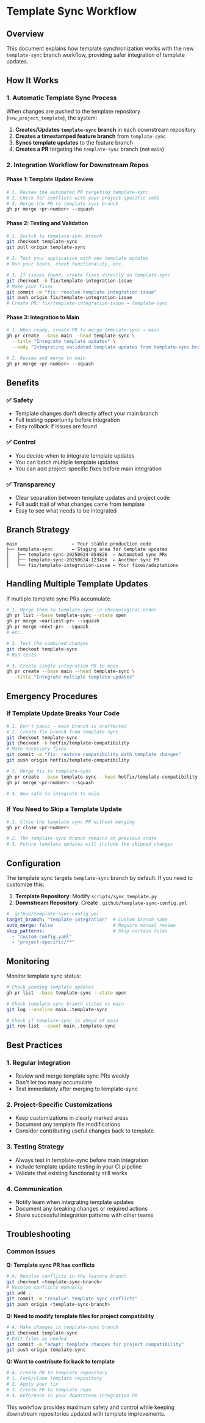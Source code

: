 # Template Sync Workflow

## Overview

This document explains how template synchronization works with the new `template-sync` branch workflow, providing safer integration of template updates.

## How It Works

### 1. Automatic Template Sync Process

When changes are pushed to the template repository (`new_project_template`), the system:

1. **Creates/Updates `template-sync` branch** in each downstream repository
2. **Creates a timestamped feature branch** from `template-sync`
3. **Syncs template updates** to the feature branch
4. **Creates a PR** targeting the `template-sync` branch (not `main`)

### 2. Integration Workflow for Downstream Repos

#### Phase 1: Template Update Review
```bash
# 1. Review the automated PR targeting template-sync
# 2. Check for conflicts with your project-specific code
# 3. Merge the PR to template-sync branch
gh pr merge <pr-number> --squash
```

#### Phase 2: Testing and Validation
```bash
# 1. Switch to template-sync branch
git checkout template-sync
git pull origin template-sync

# 2. Test your application with new template updates
# Run your tests, check functionality, etc.

# 3. If issues found, create fixes directly on template-sync
git checkout -b fix/template-integration-issue
# Make your fixes
git commit -m "fix: resolve template integration issue"
git push origin fix/template-integration-issue
# Create PR: fix/template-integration-issue → template-sync
```

#### Phase 3: Integration to Main
```bash
# 1. When ready, create PR to merge template-sync → main
gh pr create --base main --head template-sync \
  --title "Integrate template updates" \
  --body "Integrating validated template updates from template-sync branch"

# 2. Review and merge to main
gh pr merge <pr-number> --squash
```

## Benefits

### ✅ **Safety**
- Template changes don't directly affect your main branch
- Full testing opportunity before integration
- Easy rollback if issues are found

### ✅ **Control**
- You decide when to integrate template updates
- You can batch multiple template updates
- You can add project-specific fixes before main integration

### ✅ **Transparency**
- Clear separation between template updates and project code
- Full audit trail of what changes came from template
- Easy to see what needs to be integrated

## Branch Strategy

```
main                    ← Your stable production code
├── template-sync       ← Staging area for template updates
│   ├── template-sync-20250624-054826  ← Automated sync PRs
│   ├── template-sync-20250624-123456  ← Another sync PR
│   └── fix/template-integration-issue ← Your fixes/adaptations
```

## Handling Multiple Template Updates

If multiple template sync PRs accumulate:

```bash
# 1. Merge them to template-sync in chronological order
gh pr list --base template-sync --state open
gh pr merge <earliest-pr> --squash
gh pr merge <next-pr> --squash
# etc.

# 2. Test the combined changes
git checkout template-sync
# Run tests

# 3. Create single integration PR to main
gh pr create --base main --head template-sync \
  --title "Integrate multiple template updates"
```

## Emergency Procedures

### If Template Update Breaks Your Code

```bash
# 1. Don't panic - main branch is unaffected
# 2. Create fix branch from template-sync
git checkout template-sync
git checkout -b hotfix/template-compatibility
# Make necessary fixes
git commit -m "fix: restore compatibility with template changes"
git push origin hotfix/template-compatibility

# 3. Merge fix to template-sync
gh pr create --base template-sync --head hotfix/template-compatibility
gh pr merge <pr-number> --squash

# 4. Now safe to integrate to main
```

### If You Need to Skip a Template Update

```bash
# 1. Close the template sync PR without merging
gh pr close <pr-number>

# 2. The template-sync branch remains at previous state
# 3. Future template updates will include the skipped changes
```

## Configuration

The template sync targets `template-sync` branch by default. If you need to customize this:

1. **Template Repository**: Modify `scripts/sync_template.py`
2. **Downstream Repository**: Create `.github/template-sync-config.yml`

```yaml
# .github/template-sync-config.yml
target_branch: "template-integration"  # Custom branch name
auto_merge: false                      # Require manual review
skip_patterns:                         # Skip certain files
  - "custom-config.yaml"
  - "project-specific/**"
```

## Monitoring

Monitor template sync status:

```bash
# Check pending template updates
gh pr list --base template-sync --state open

# Check template-sync branch status vs main
git log --oneline main..template-sync

# Check if template-sync is ahead of main
git rev-list --count main..template-sync
```

## Best Practices

### 1. **Regular Integration**
- Review and merge template sync PRs weekly
- Don't let too many accumulate
- Test immediately after merging to template-sync

### 2. **Project-Specific Customizations**
- Keep customizations in clearly marked areas
- Document any template file modifications
- Consider contributing useful changes back to template

### 3. **Testing Strategy**
- Always test in template-sync before main integration
- Include template update testing in your CI pipeline
- Validate that existing functionality still works

### 4. **Communication**
- Notify team when integrating template updates
- Document any breaking changes or required actions
- Share successful integration patterns with other teams

## Troubleshooting

### Common Issues

**Q: Template sync PR has conflicts**
```bash
# A: Resolve conflicts in the feature branch
git checkout <template-sync-branch>
# Resolve conflicts manually
git add .
git commit -m "resolve: template sync conflicts"
git push origin <template-sync-branch>
```

**Q: Need to modify template files for project compatibility**
```bash
# A: Make changes in template-sync branch
git checkout template-sync
# Edit files as needed
git commit -m "adapt: template changes for project compatibility"
git push origin template-sync
```

**Q: Want to contribute fix back to template**
```bash
# A: Create PR to template repository
# 1. Fork/clone template repository
# 2. Apply your fix
# 3. Create PR to template repo
# 4. Reference in your downstream integration PR
```

This workflow provides maximum safety and control while keeping downstream repositories updated with template improvements.